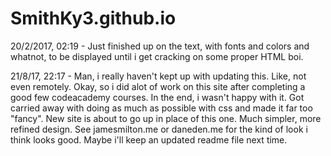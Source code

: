# SmithKy3.github.io

20/2/2017, 02:19 - Just finished up on the text, with fonts and colors and whatnot, to be displayed until i get cracking
on some proper HTML boi.

21/8/17, 22:17 - Man, i really haven't kept up with updating this. Like, not even remotely. Okay, so i did alot of work on this site after completing a good few codeacademy courses. In the end, i wasn't happy with it. Got carried away with doing as much as possible with css and made it far too "fancy". New site is about to go up in place of this one. Much simpler, more refined design. See jamesmilton.me or daneden.me for the kind of look i think looks good. Maybe i'll keep an updated readme file next time.
